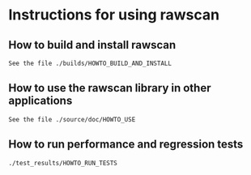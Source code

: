 # Instructions for using rawscan

## How to build and install rawscan

    See the file ./builds/HOWTO_BUILD_AND_INSTALL

## How to use the rawscan library in other applications

    See the file ./source/doc/HOWTO_USE

## How to run performance and regression tests

    ./test_results/HOWTO_RUN_TESTS

